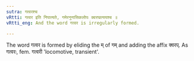 ```yaml
---
sutra: गत्वरश्च
vRtti: गत्वर इति निपात्यते, गमेरनुनासिकलोपः क्वरप्प्रत्ययश्च ॥
vRtti_eng: And the word गत्वर is irregularly formed.

---
```

The word गत्वर is formed by eliding the म् of गम् and adding the affix क्वरप्. As गत्वरः, fem. गत्वरी 'locomotive, transient'.